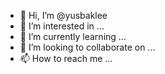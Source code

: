 - 👋 Hi, I’m @yusbaklee
- 👀 I’m interested in ...
- 🌱 I’m currently learning ...
- 💞️ I’m looking to collaborate on ...
- 📫 How to reach me ...

<!---
yusbaklee/yusbaklee is a ✨ special ✨ repository because its `README.md` (this file) appears on your GitHub profile.
You can click the Preview link to take a look at your changes.
--->
